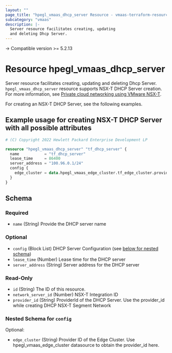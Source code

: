 ```yaml
---
layout: ""
page_title: "hpegl_vmaas_dhcp_server Resource - vmaas-terraform-resources"
subcategory: "vmaas"
description: |-
  Server resource facilitates creating, updating
  and deleting Dhcp Server.
---
```


-> Compatible version >= 5.2.13

# Resource hpegl_vmaas_dhcp_server

Server resource facilitates creating, updating
		and deleting Dhcp Server.
`hpegl_vmaas_dhcp_server` resource supports NSX-T DHCP Server creation.
For more information, see [Private cloud networking using VMware NSX-T](https://www.hpe.com/info/HPE-GreenLake-private-cloud-networking).

For creating an NSX-T DHCP Server, see the following examples.

## Example usage for creating NSX-T DHCP Server with all possible attributes

```terraform
# (C) Copyright 2022 Hewlett Packard Enterprise Development LP

resource "hpegl_vmaas_dhcp_server" "tf_dhcp_server" {
  name           = "tf_dhcp_server"
  lease_time     = 86400
  server_address = "100.96.0.1/24"
  config {
    edge_cluster = data.hpegl_vmaas_edge_cluster.tf_edge_cluster.provider_id
  }
}
```

<!-- schema generated by tfplugindocs -->
## Schema

### Required

- `name` (String) Provide the DHCP server name

### Optional

- `config` (Block List) DHCP Server Configuration (see [below for nested schema](#nestedblock--config))
- `lease_time` (Number) Lease time for the DHCP server
- `server_address` (String) Server address for the DHCP server

### Read-Only

- `id` (String) The ID of this resource.
- `network_server_id` (Number) NSX-T Integration ID
- `provider_id` (String) ProviderId of the DHCP Server. Use the provider_id  while creating DHCP NSX-T Segment Network

<a id="nestedblock--config"></a>
### Nested Schema for `config`

Optional:

- `edge_cluster` (String) Provider ID of the Edge Cluster. Use hpegl_vmaas_edge_cluster datasource to obtain the provider_id here.
